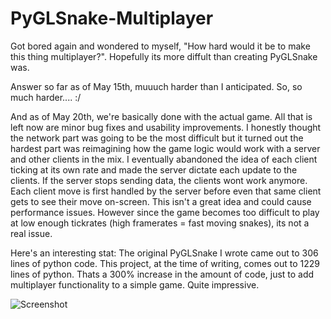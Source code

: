 # PyGLSnake-Multiplayer


Got bored again and wondered to myself, "How hard would it be to make this thing multiplayer?". Hopefully its more diffult than creating PyGLSnake was. 

Answer so far as of May 15th, muuuch harder than I anticipated. So, so much harder.... :/

And as of May 20th, we're basically done with the actual game. All that is left now are minor bug fixes and usability improvements.
I honestly thought the network part was going to be the most difficult but it turned out the hardest part was reimagining how the game logic would work with a server and other clients in the mix. I eventually abandoned the idea of each client ticking at its own rate and made the server dictate each update to the clients. If the server stops sending data, the clients wont work anymore. Each client move is first handled by the server before even that same client gets to see their move on-screen. This isn't a great idea and could cause performance issues. However since the game becomes too difficult to play at low enough tickrates (high framerates = fast moving snakes), its not a real issue.

Here's an interesting stat: The original PyGLSnake I wrote came out to 306 lines of python code. This project, at the time of writing, comes out to 1229 lines of python. Thats a 300% increase in the amount of code, just to add multiplayer functionality to a simple game. Quite impressive.

![Screenshot](https://i.imgur.com/aCOYiNn.jpg)
